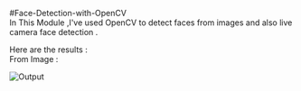 #Face-Detection-with-OpenCV <br>
In This Module ,I've used OpenCV to detect faces from images and also  live camera face detection .<br>

Here are the results :<br>
From Image :
<br>

![Output](https://github.com/ritikasrstv05/Image-Recognition-with-OpenCV/blob/main/imdetect.png)
